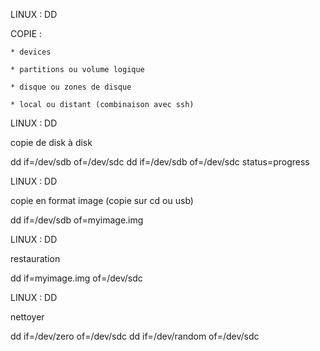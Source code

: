 LINUX : DD

COPIE :

	* devices

	* partitions ou volume logique

	* disque ou zones de disque

	* local ou distant (combinaison avec ssh)




LINUX : DD


copie de disk à disk


dd if=/dev/sdb of=/dev/sdc
dd if=/dev/sdb of=/dev/sdc status=progress




LINUX : DD


copie en format image (copie sur cd ou usb)


dd if=/dev/sdb of=myimage.img




LINUX : DD


restauration


dd if=myimage.img of=/dev/sdc




LINUX : DD


nettoyer


dd if=/dev/zero of=/dev/sdc
dd if=/dev/random of=/dev/sdc
